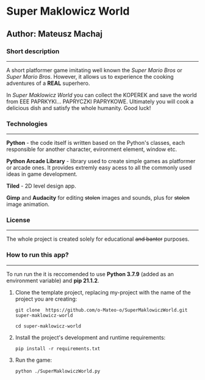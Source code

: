 # Super Maklowicz World

## Author: Mateusz Machaj

### Short description
---
A short platformer game imitating well known the *Super Mario Bros* or *Super Mario Bros*. However, it allows us to experience the cooking adventures of a **REAL** superhero. 

In *Super Maklowicz World* you can collect the KOPEREK and save the world from EEE PAPRKYKI... PAPRYCZKI PAPRYKOWE. Ultimately you will cook a delicious dish and satisfy the whole humanity. Good luck!

### Technologies
---
**Python** - the code itself is written based on the Python's classes, each responsible for another character, evironment element, window etc.  

**Python Arcade Library** - library used to create simple games as platformer or arcade ones. It provides extremly easy acess to all the commonly used ideas in game development.


**Tiled** - 2D level design app.

**Gimp** and **Audacity** for editing ~~stolen~~ images and sounds, plus for ~~stolen~~ image animation.

### License
---
The whole project is created solely for educational ~~and banter~~ purposes. 

### How to run this app?
---
To run run the it is reccomended to use **Python 3.7.9** (added as an environment variable) and **pip 21.1.2**.

1. Clone the template project, replacing my-project with the name of the project you are creating:

    `git clone  https://github.com/o-Mateo-o/SuperMaklowiczWorld.git super-maklowicz-world`

    `cd super-maklowicz-world`
2. Install the project's development and runtime requirements:

    `pip install -r requirements.txt`
3. Run the game:

    `python ./SuperMaklowiczWorld.py`
